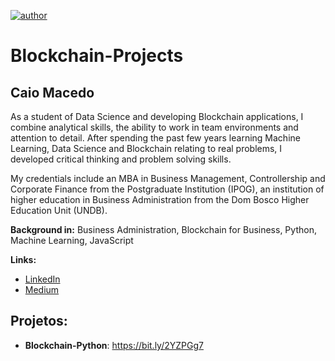 [![author](https://img.shields.io/badge/author-caioj-red.svg)](https://www.linkedin.com/in/caiojmacedo)

# Blockchain-Projects

## Caio Macedo

As a student of Data Science and developing Blockchain applications, I combine analytical skills, the ability to work in team environments and attention to detail. After spending the past few years learning Machine Learning, Data Science and Blockchain relating to real problems, I developed critical thinking and problem solving skills.

My credentials include an MBA in Business Management, Controllership and Corporate Finance from the Postgraduate Institution (IPOG), an institution of higher education in Business Administration from the Dom Bosco Higher Education Unit (UNDB).

**Background in:** Business Administration, Blockchain for Business, Python, Machine Learning, JavaScript

**Links:**
* [LinkedIn](https://www.linkedin.com/in/caiojmacedo)
* [Medium](https://www.medium.com)

## Projetos: 
* **Blockchain-Python**: https://bit.ly/2YZPGg7
